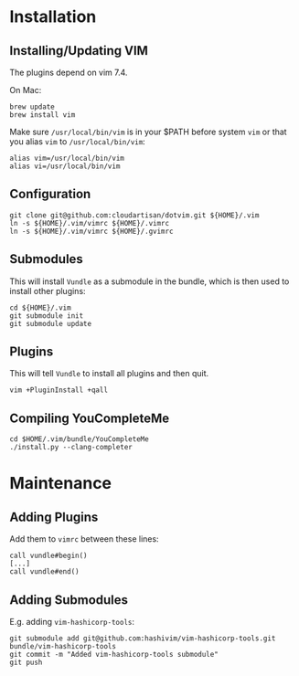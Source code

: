 # Installation

## Installing/Updating VIM

The plugins depend on vim 7.4.

On Mac:

```
brew update
brew install vim
```

Make sure `/usr/local/bin/vim` is in your $PATH before system `vim` or that you
alias `vim` to `/usr/local/bin/vim`:

```
alias vim=/usr/local/bin/vim
alias vi=/usr/local/bin/vim
```

## Configuration

```
git clone git@github.com:cloudartisan/dotvim.git ${HOME}/.vim
ln -s ${HOME}/.vim/vimrc ${HOME}/.vimrc
ln -s ${HOME}/.vim/vimrc ${HOME}/.gvimrc
```

## Submodules

This will install `Vundle` as a submodule in the bundle, which is
then used to install other plugins:

```
cd ${HOME}/.vim
git submodule init
git submodule update
```

## Plugins

This will tell `Vundle` to install all plugins and then quit.

```
vim +PluginInstall +qall
```

## Compiling YouCompleteMe

```
cd $HOME/.vim/bundle/YouCompleteMe
./install.py --clang-completer
```

# Maintenance

## Adding Plugins

Add them to `vimrc` between these lines:

```
call vundle#begin()
[...]
call vundle#end()
```

## Adding Submodules

E.g. adding `vim-hashicorp-tools`:

```
git submodule add git@github.com:hashivim/vim-hashicorp-tools.git bundle/vim-hashicorp-tools
git commit -m "Added vim-hashicorp-tools submodule"
git push
```
